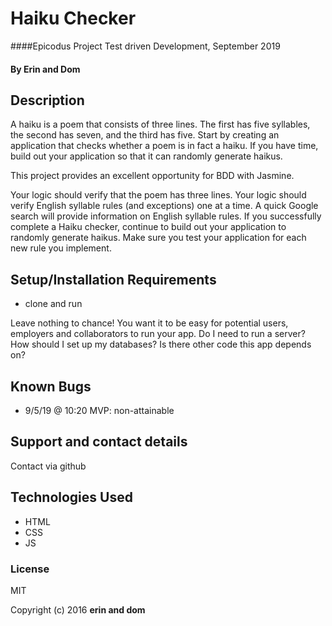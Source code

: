 # Haiku Checker

####Epicodus Project Test driven Development, September 2019

#### By Erin and Dom

## Description

A haiku is a poem that consists of three lines. The first has five syllables, the second has seven, and the third has five. Start by creating an application that checks whether a poem is in fact a haiku. If you have time, build out your application so that it can randomly generate haikus.

This project provides an excellent opportunity for BDD with Jasmine.

Your logic should verify that the poem has three lines.
Your logic should verify English syllable rules (and exceptions) one at a time. A quick Google search will provide information on English syllable rules.
If you successfully complete a Haiku checker, continue to build out your application to randomly generate haikus.
Make sure you test your application for each new rule you implement.
## Setup/Installation Requirements

* clone and run

Leave nothing to chance! You want it to be easy for potential users, employers and collaborators to run your app. Do I need to run a server? How should I set up my databases? Is there other code this app depends on?

## Known Bugs

* 9/5/19 @ 10:20 MVP: non-attainable

## Support and contact details

Contact via github

## Technologies Used

* HTML
* CSS
* JS

### License

MIT

Copyright (c) 2016 **erin and dom**
